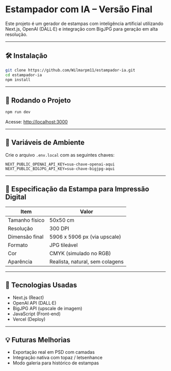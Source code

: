 
# Estampador com IA – Versão Final

Este projeto é um gerador de estampas com inteligência artificial utilizando Next.js, OpenAI (DALL·E) e integração com BigJPG para geração em alta resolução.

---

## 🛠️ Instalação

```bash
git clone https://github.com/Wilmarpm11/estampador-ia.git
cd estampador-ia
npm install
```

---

## 🚀 Rodando o Projeto

```bash
npm run dev
```

Acesse: [http://localhost:3000](http://localhost:3000)

---

## 🔑 Variáveis de Ambiente

Crie o arquivo `.env.local` com as seguintes chaves:

```env
NEXT_PUBLIC_OPENAI_API_KEY=sua-chave-openai-aqui
NEXT_PUBLIC_BIGJPG_API_KEY=sua-chave-bigjpg-aqui
```

---

## 📐 Especificação da Estampa para Impressão Digital

| Item               | Valor                          |
|--------------------|--------------------------------|
| Tamanho físico     | 50x50 cm                       |
| Resolução          | 300 DPI                        |
| Dimensão final     | 5906 x 5906 px (via upscale)   |
| Formato            | JPG tileável                   |
| Cor                | CMYK (simulado no RGB)         |
| Aparência          | Realista, natural, sem colagens |

---

## 🧠 Tecnologias Usadas

- Next.js (React)
- OpenAI API (DALL·E)
- BigJPG API (upscale de imagem)
- JavaScript (Front-end)
- Vercel (Deploy)

---

## 💡 Futuras Melhorias

- Exportação real em PSD com camadas
- Integração nativa com topaz / letsenhance
- Modo galeria para histórico de estampas
